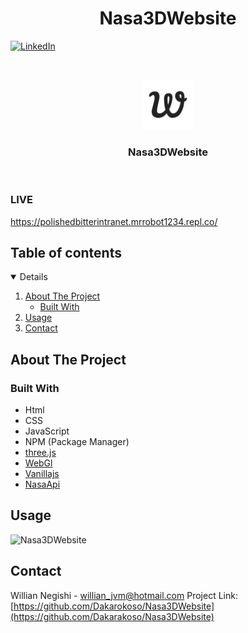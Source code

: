  <h1 align="center">Nasa3DWebsite</h1>

[![LinkedIn][linkedin-shield]][linkedin-url]

<!-- PROJECT LOGO -->
<br />
<p align="center">
    <img src="./images/favicon.png" alt="Logo" width="80" height="80">
  </a>

  <h3 align="center">Nasa3DWebsite</h3>
<br/>
</p>

### LIVE

https://polishedbitterintranet.mrrobot1234.repl.co/

<!-- TABLE OF CONTENTS -->

## Table of contents

<details open="open">
  <ol>
    <li>
      <a href="#about-the-project">About The Project</a>
      <ul>
        <li><a href="#built-with">Built With</a></li>
      </ul>
    </li>
    <li><a href="#usage">Usage</a></li>
    <li><a href="#contact">Contact</a></li>
  </ol>
</details>

<!-- ABOUT THE PROJECT -->

## About The Project

### Built With

- Html
- CSS
- JavaScript
- NPM (Package Manager)
- [three.js](https://threejs.org/)
- [WebGl](https://developer.mozilla.org/en-US/docs/Web/API/WebGL_API)
- [Vanillajs](http://vanilla-js.com/)
- [NasaApi](https://api.nasa.gov/)

## Usage

![Nasa3DWebsite](https://github.com/Dakarakoso/Nasa3DWebsite/blob/main/images/usage.gif)

<!-- CONTACT -->

## Contact

Willian Negishi - willian_jvm@hotmail.com
Project Link: [https://github.com/Dakarokoso/Nasa3DWebsite](https://github.com/Dakarakoso/Nasa3DWebsite)

<!-- MARKDOWN LINKS & IMAGES -->
<!-- https://www.markdownguide.org/basic-syntax/#reference-style-links -->

[linkedin-shield]: https://img.shields.io/badge/-LinkedIn-black.svg?style=for-the-badge&logo=linkedin&colorB=555
[linkedin-url]: https://www.linkedin.com/in/willian-negishi-2829a4172/

